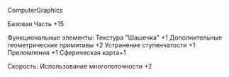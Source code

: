 ComputerGraphics

 Базовая Часть +15

 Функциональные элементы:
 Текстура "Шашечка" +1
 Дополнительные геометрические примитивы +2 
 Устранение ступенчатости +1 
 Преломления +1
 Сферическая карта+1


 Скорость:
 Использование многопоточности +2
